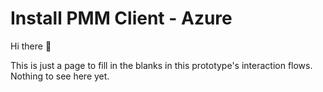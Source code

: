 # Install PMM Client -  Azure

Hi there 👋

This is just a page to fill in the blanks in this prototype's interaction flows. Nothing to see here yet.